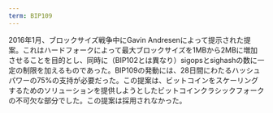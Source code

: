 ```yaml
---
term: BIP109
---
```

2016年1月、ブロックサイズ戦争中にGavin Andresenによって提示された提案。これはハードフォークによって最大ブロックサイズを1MBから2MBに増加させることを目的とし、同時に（BIP102とは異なり）sigopsとsighashの数に一定の制限を加えるものであった。BIP109の発動には、28日間にわたるハッシュパワーの75%の支持が必要だった。この提案は、ビットコインをスケーリングするためのソリューションを提供しようとしたビットコインクラシックフォークの不可欠な部分でした。この提案は採用されなかった。